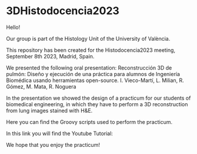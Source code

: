 # 3DHistodocencia2023
Hello!

Our group is part of the Histology Unit of the University of València.

This repository has been created for the Histodocencia2023 meeting, September 8th 2023, Madrid, Spain.  

We presented the following oral presentation: Reconstrucción 3D de pulmón: Diseño y ejecución de una práctica para alumnos de Ingeniería Biomédica usando herramientas open-source. I. Vieco-Martí, L. Milian, R. Gómez, M. Mata, R. Noguera 

In the presentation we showed the design of a practicum for our students of biomedical engineering, in which they have to perform a 3D reconstruction from lung images stained with H&E.

Here you can find the Groovy scripts used to perform the practicum. 

In this link you will find the Youtube Tutorial: 


We hope that you enjoy the practicum!
